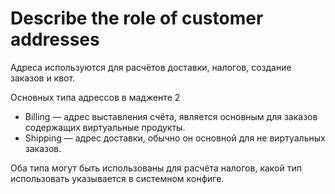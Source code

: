 # Describe the role of customer addresses

Адреса используются для расчётов доставки, налогов, создание заказов и квот.

Основных типа адрессов в мадженте 2

  - Billing — адрес выставления счёта, является основным для заказов содержащих виртуальные продукты.
  - Shipping — адрес доставки, обычно он основной для не виртуальных заказов.

Оба типа могут быть использованы для расчёта налогов, какой тип использовать указывается в системном конфиге.
